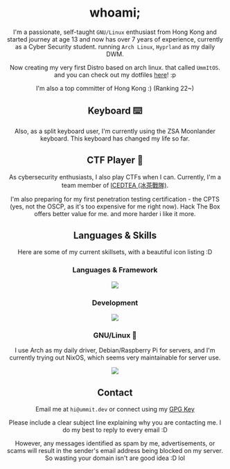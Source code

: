 <div align="center">

# whoami;

I'm a passionate, self-taught `GNU/Linux` enthusiast from Hong Kong and started journey at age 13 and now has over 7 years of experience, currently as a Cyber Security student. running `Arch Linux`, `Hyprland` as my daily DWM.

Now creating my very first Distro based on arch linux. that called `UmmItOS`. and you can check out my dotfiles [here](https://github.com/UmmItC/dotfiles.git)! :p

I'm also a top committer of Hong Kong :) (Ranking 22~)


## Keyboard ⌨️

Also, as a split keyboard user, I'm currently using the ZSA Moonlander keyboard. This keyboard has changed my life so far.

## CTF Player 🚩

As cybersecurity enthusiasts, I also play CTFs when I can. Currently, I'm a team member of [ICEDTEA (冰茶戰隊)](https://ic3dt3a.org/).

I'm also preparing for my first penetration testing certification - the CPTS (yes, not the OSCP, as it's too expensive for me right now). Hack The Box offers better value for me. and more harder i like it more.

## Languages & Skills

Here are some of my current skillsets, with a beautiful icon listing :D

### Languages & Framework

<img align="center" src="https://skillicons.dev/icons?i=js,ts,astro,react,tailwind,css,rust,py,bash" />

### Development

<img align="center" src="https://skillicons.dev/icons?i=vercel,cloudflare,git,neovim,linux" />

### GNU/Linux 🐧

I use Arch as my daily driver, Debian/Raspberry Pi for servers, and I'm currently trying out NixOS, which seems very maintainable for server use.

<img align="center" src="https://skillicons.dev/icons?i=arch,debian,nix,raspberrypi" />

## Contact

Email me at `hi@ummit.dev` or connect using my [GPG Key](https://github.com/UmmItKin.gpg)

Please include a clear subject line explaining why you are contacting me. I do my best to reply to every email :D

However, any messages identified as spam by me, advertisements, or scams will result in the sender's email address being blocked on my server. So wasting your domain isn't are good idea :D lol

</div>
